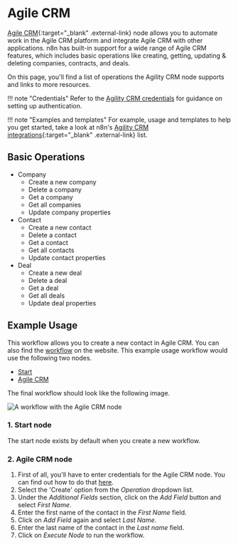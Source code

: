 # Agile CRM

[Agile CRM](https://www.agilecrm.com/){:target="_blank" .external-link} node allows you to automate work in the Agile CRM platform and integrate Agile CRM with other applications. n8n has built-in support for a wide range of Agile CRM features, which includes basic operations like creating, getting, updating & deleting companies, contracts, and deals.

On this page, you'll find a list of operations the Agility CRM node supports and links to more resources.

!!! note "Credentials"
	Refer to the [Agility CRM credentials](https://docs.n8n.io/integrations/builtin/credentials/agilecrm/) for guidance on setting up authentication. 

!!! note "Examples and templates"
	For example, usage and templates to help you get started, take a look at n8n's [Agility CRM integrations](https://n8n.io/integrations/agile-crm/){:target="_blank" .external-link} list.


## Basic Operations

* Company
    * Create a new company
    * Delete a company
    * Get a company
    * Get all companies
    * Update company properties
* Contact
    * Create a new contact
    * Delete a contact
    * Get a contact
    * Get all contacts
    * Update contact properties
* Deal
    * Create a new deal
    * Delete a deal
    * Get a deal
    * Get all deals
    * Update deal properties


## Example Usage

This workflow allows you to create a new contact in Agile CRM. You can also find the [workflow](https://n8n.io/workflows/474) on the website. This example usage workflow would use the following two nodes.
- [Start](/integrations/builtin/core-nodes/n8n-nodes-base.start/)
- [Agile CRM]()

The final workflow should look like the following image.

![A workflow with the Agile CRM node](/_images/integrations/builtin/app-nodes/agilecrm/workflow.png)

### 1. Start node

The start node exists by default when you create a new workflow.

### 2. Agile CRM node

1. First of all, you'll have to enter credentials for the Agile CRM node. You can find out how to do that [here](/integrations/builtin/credentials/agilecrm/).
2. Select the 'Create' option from the *Operation* dropdown list.
3. Under the *Additional Fields* section, click on the *Add Field* button and select *First Name*.
5. Enter the first name of the contact in the *First Name* field.
6. Click on *Add Field* again and select *Last Name*.
7. Enter the last name of the contact in the *Last name* field.
8. Click on *Execute Node* to run the workflow.

